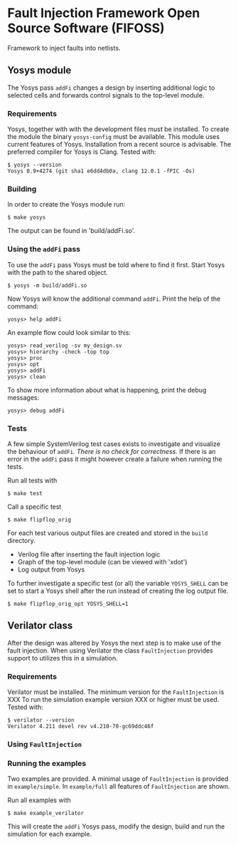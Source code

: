 # Fault Injection Framework Open Source Software (FIFOSS)

Framework to inject faults into netlists.

## Yosys module

The Yosys pass `addFi` changes a design by inserting additional logic to
selected cells and forwards control signals to the top-level module.

### Requirements

Yosys, together with with the development files must be installed.
To create the module the binary `yosys-config` must be available.
This module uses current features of Yosys.
Installation from a recent source is advisable.
The preferred compiler for Yosys is Clang.
Tested with:

    $ yosys --version
    Yosys 0.9+4274 (git sha1 e6dd4db0a, clang 12.0.1 -fPIC -Os)

### Building

In order to create the Yosys module run:

    $ make yosys

The output can be found in 'build/addFi.so'.

### Using the `addFi` pass

To use the `addFi` pass Yosys must be told where to find it first.
Start Yosys with the path to the shared object.

    $ yosys -m build/addFi.so

Now Yosys will know the additional command `addFi`.
Print the help of the command:

    yosys> help addFi

An example flow could look similar to this:

    yosys> read_verilog -sv my_design.sv
    yosys> hierarchy -check -top top
    yosys> proc
    yosys> opt
    yosys> addFi
    yosys> clean

To show more information about what is happening, print the debug messages:

    yosys> debug addFi

### Tests
A few simple SystemVerilog test cases exists to investigate and visualize
the behaviour of `addFi`.
*There is no check for correctness.*
If there is an error in the `addFi` pass it might however create a failure
when running the tests.

Run all tests with

    $ make test

Call a specific test

    $ make flipflop_orig

For each test various output files are created and stored in the `build`
directory.
- Verilog file after inserting the fault injection logic
- Graph of the top-level module (can be viewed with 'xdot')
- Log output from Yosys

To further investigate a specific test (or all) the variable `YOSYS_SHELL` can
be set to start a Yosys shell after the run instead of creating the log output
file.

    $ make flipflop_orig_opt YOSYS_SHELL=1

## Verilator class

After the design was altered by Yosys the next step is to make use of the fault
injection.
When using Verilator the class `FaultInjection` provides support to utilizes
this in a simulation.

### Requirements

Verilator must be installed.
The minimum version for the `FaultInjection` is XXX
To run the simulation example version XXX or higher must be used.
Tested with:

    $ verilator --version
    Verilator 4.211 devel rev v4.210-70-gc69ddc46f

### Using `FaultInjection`

### Running the examples

Two examples are provided.
A minimal usage of `FaultInjection` is provided in `example/simple`.
In `example/full` all features of `FaultInjection` are shown.

Run all examples with

    $ make example_verilator

This will create the `addFi` Yosys pass, modify the design, build and run the
simulation for each example.
